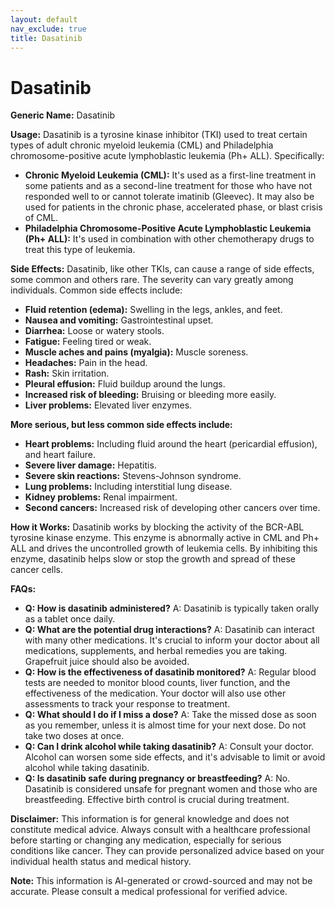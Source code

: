 ```yaml
---
layout: default
nav_exclude: true
title: Dasatinib
---
```


# Dasatinib

**Generic Name:** Dasatinib

**Usage:** Dasatinib is a tyrosine kinase inhibitor (TKI) used to treat certain types of adult chronic myeloid leukemia (CML) and Philadelphia chromosome-positive acute lymphoblastic leukemia (Ph+ ALL).  Specifically:

* **Chronic Myeloid Leukemia (CML):** It's used as a first-line treatment in some patients and as a second-line treatment for those who have not responded well to or cannot tolerate imatinib (Gleevec).  It may also be used for patients in the chronic phase, accelerated phase, or blast crisis of CML.
* **Philadelphia Chromosome-Positive Acute Lymphoblastic Leukemia (Ph+ ALL):** It's used in combination with other chemotherapy drugs to treat this type of leukemia.

**Side Effects:** Dasatinib, like other TKIs, can cause a range of side effects, some common and others rare.  The severity can vary greatly among individuals. Common side effects include:

* **Fluid retention (edema):** Swelling in the legs, ankles, and feet.
* **Nausea and vomiting:** Gastrointestinal upset.
* **Diarrhea:** Loose or watery stools.
* **Fatigue:** Feeling tired or weak.
* **Muscle aches and pains (myalgia):** Muscle soreness.
* **Headaches:** Pain in the head.
* **Rash:** Skin irritation.
* **Pleural effusion:** Fluid buildup around the lungs.
* **Increased risk of bleeding:** Bruising or bleeding more easily.
* **Liver problems:** Elevated liver enzymes.


**More serious, but less common side effects include:**

* **Heart problems:** Including fluid around the heart (pericardial effusion), and heart failure.
* **Severe liver damage:** Hepatitis.
* **Severe skin reactions:** Stevens-Johnson syndrome.
* **Lung problems:** Including interstitial lung disease.
* **Kidney problems:** Renal impairment.
* **Second cancers:** Increased risk of developing other cancers over time.


**How it Works:** Dasatinib works by blocking the activity of the BCR-ABL tyrosine kinase enzyme.  This enzyme is abnormally active in CML and Ph+ ALL and drives the uncontrolled growth of leukemia cells. By inhibiting this enzyme, dasatinib helps slow or stop the growth and spread of these cancer cells.

**FAQs:**

* **Q: How is dasatinib administered?** A: Dasatinib is typically taken orally as a tablet once daily.
* **Q: What are the potential drug interactions?** A: Dasatinib can interact with many other medications. It's crucial to inform your doctor about all medications, supplements, and herbal remedies you are taking.  Grapefruit juice should also be avoided.
* **Q: How is the effectiveness of dasatinib monitored?** A:  Regular blood tests are needed to monitor blood counts, liver function, and the effectiveness of the medication.  Your doctor will also use other assessments to track your response to treatment.
* **Q: What should I do if I miss a dose?** A:  Take the missed dose as soon as you remember, unless it is almost time for your next dose. Do not take two doses at once.
* **Q: Can I drink alcohol while taking dasatinib?** A:  Consult your doctor.  Alcohol can worsen some side effects, and it's advisable to limit or avoid alcohol while taking dasatinib.
* **Q:  Is dasatinib safe during pregnancy or breastfeeding?** A:  No. Dasatinib is considered unsafe for pregnant women and those who are breastfeeding.  Effective birth control is crucial during treatment.

**Disclaimer:** This information is for general knowledge and does not constitute medical advice.  Always consult with a healthcare professional before starting or changing any medication, especially for serious conditions like cancer.  They can provide personalized advice based on your individual health status and medical history.


**Note:** This information is AI-generated or crowd-sourced and may not be accurate. Please consult a medical professional for verified advice.